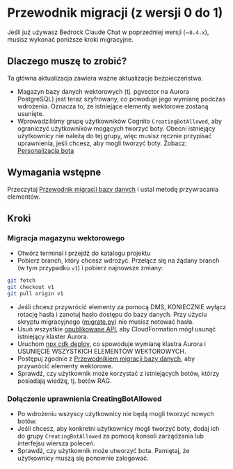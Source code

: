 # Przewodnik migracji (z wersji 0 do 1)

Jeśli już używasz Bedrock Claude Chat w poprzedniej wersji (~`0.4.x`), musisz wykonać poniższe kroki migracyjne.

## Dlaczego muszę to zrobić?

Ta główna aktualizacja zawiera ważne aktualizacje bezpieczeństwa.

- Magazyn bazy danych wektorowych (tj. pgvector na Aurora PostgreSQL) jest teraz szyfrowany, co powoduje jego wymianę podczas wdrożenia. Oznacza to, że istniejące elementy wektorowe zostaną usunięte.
- Wprowadziliśmy grupę użytkowników Cognito `CreatingBotAllowed`, aby ograniczyć użytkowników mogących tworzyć boty. Obecni istniejący użytkownicy nie należą do tej grupy, więc musisz ręcznie przypisać uprawnienia, jeśli chcesz, aby mogli tworzyć boty. Zobacz: [Personalizacja bota](../../README.md#bot-personalization)

## Wymagania wstępne

Przeczytaj [Przewodnik migracji bazy danych](./DATABASE_MIGRATION_pl-PL.md) i ustal metodę przywracania elementów.

## Kroki

### Migracja magazynu wektorowego

- Otwórz terminal i przejdź do katalogu projektu
- Pobierz branch, który chcesz wdrożyć. Przełącz się na żądany branch (w tym przypadku `v1`) i pobierz najnowsze zmiany:

```sh
git fetch
git checkout v1
git pull origin v1
```

- Jeśli chcesz przywrócić elementy za pomocą DMS, KONIECZNIE wyłącz rotację hasła i zanotuj hasło dostępu do bazy danych. Przy użyciu skryptu migracyjnego ([migrate.py](./migrate.py)) nie musisz notować hasła.
- Usuń wszystkie [opublikowane API](../PUBLISH_API_pl-PL.md), aby CloudFormation mógł usunąć istniejący klaster Aurora.
- Uruchom [npx cdk deploy](../README.md#deploy-using-cdk), co spowoduje wymianę klastra Aurora i USUNIĘCIE WSZYSTKICH ELEMENTÓW WEKTOROWYCH.
- Postępuj zgodnie z [Przewodnikiem migracji bazy danych](./DATABASE_MIGRATION_pl-PL.md), aby przywrócić elementy wektorowe.
- Sprawdź, czy użytkownik może korzystać z istniejących botów, którzy posiadają wiedzę, tj. botów RAG.

### Dołączenie uprawnienia CreatingBotAllowed

- Po wdrożeniu wszyscy użytkownicy nie będą mogli tworzyć nowych botów.
- Jeśli chcesz, aby konkretni użytkownicy mogli tworzyć boty, dodaj ich do grupy `CreatingBotAllowed` za pomocą konsoli zarządzania lub interfejsu wiersza poleceń.
- Sprawdź, czy użytkownik może utworzyć bota. Pamiętaj, że użytkownicy muszą się ponownie zalogować.